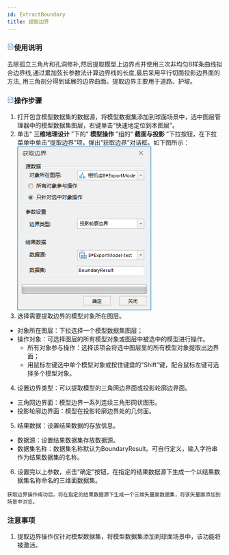 ```yaml
---
id: ExtractBoundary
title: 提取边界
---
```

### ![](../../../img/read.gif)使用说明

去除孤立三角片和孔洞修补,然后提取模型上边界点并使用三次非均匀B样条曲线拟合边界线,通过累加弦长参数法计算边界线的长度,最后采用平行切面投影边界面的方法,
用三角剖分得到延展的边界曲面。提取边界主要用于道路、护坡。

### ![](../../../img/read.gif)操作步骤

  1. 打开包含模型数据集的数据源，将模型数据集添加到球面场景中，选中图层管理器中的模型数据集图层，右键单击“快速地定位到本图层”。
  2. 单击“ **三维地理设计** ”下的“ **模型操作** ”组的“ **截面与投影** ”下拉按钮，在下拉菜单中单击“提取边界”项，弹出“获取边界”对话框。如下图所示：       
![](img/GetBoundary_Dialog.png)  
  3. 选择需要提取边界的模型对象所在图层。 
  * 对象所在图层：下拉选择一个模型数据集图层；
  * 操作对象：可选择图层的所有模型对象或图层中被选中的模型进行操作。 
    * 所有对象参与操作：选择该项会将选中图层里的所有模型对象提取出边界面；
    * 用鼠标左键选中单个模型对象或按住键盘的“Shift”键，配合鼠标左键可选择多个模型对象。
  4. 设置边界类型：可以提取模型的三角网边界面或投影轮廓边界面。 
  * 三角网边界面：模型边界一系列连续三角形网状图形。
  * 投影轮廓边界面：模型在投影轮廓边界处的几何面。
  5. 结果数据：设置结果数据的存放信息。 
  * 数据源：设置结果数据集存放数据源。
  * 数据集名称：数据集名称默认为BoundaryResult。可自行定义，输入字符串作为结果数据集的名称。
  6. 设置完以上参数，点击“确定”按钮，在指定的结果数据源下生成一个以结果数据集名称命名的三维面数据集。

    获取边界操作成功后，将在指定的结果数据源下生成一个三维矢量面数据集，将该矢量面添加到场景中浏览。

### 注意事项

  1. 提取边界操作仅针对模型数据集，将模型数据集添加到球面场景中，该功能将被激活。



